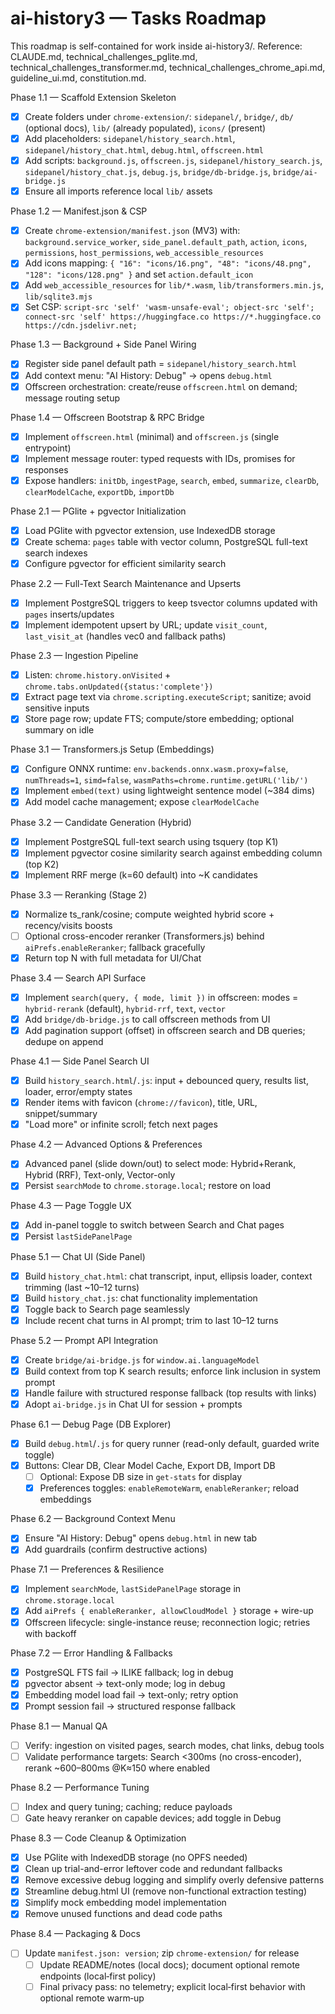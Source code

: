 # ai-history3 — Tasks Roadmap

This roadmap is self-contained for work inside ai-history3/. Reference: CLAUDE.md, technical_challenges_pglite.md, technical_challenges_transformer.md, technical_challenges_chrome_api.md, guideline_ui.md, constitution.md.

Phase 1.1 — Scaffold Extension Skeleton
- [x] Create folders under `chrome-extension/`: `sidepanel/`, `bridge/`, `db/` (optional docs), `lib/` (already populated), `icons/` (present)
- [x] Add placeholders: `sidepanel/history_search.html`, `sidepanel/history_chat.html`, `debug.html`, `offscreen.html`
- [x] Add scripts: `background.js`, `offscreen.js`, `sidepanel/history_search.js`, `sidepanel/history_chat.js`, `debug.js`, `bridge/db-bridge.js`, `bridge/ai-bridge.js`
- [x] Ensure all imports reference local `lib/` assets

Phase 1.2 — Manifest.json & CSP
- [x] Create `chrome-extension/manifest.json` (MV3) with: `background.service_worker`, `side_panel.default_path`, `action`, `icons`, `permissions`, `host_permissions`, `web_accessible_resources`
- [x] Add icons mapping: `{ "16": "icons/16.png", "48": "icons/48.png", "128": "icons/128.png" }` and set `action.default_icon`
- [x] Add `web_accessible_resources` for `lib/*.wasm`, `lib/transformers.min.js`, `lib/sqlite3.mjs`
- [x] Set CSP: `script-src 'self' 'wasm-unsafe-eval'; object-src 'self'; connect-src 'self' https://huggingface.co https://*.huggingface.co https://cdn.jsdelivr.net;`

Phase 1.3 — Background + Side Panel Wiring
- [x] Register side panel default path = `sidepanel/history_search.html`
- [x] Add context menu: "AI History: Debug" → opens `debug.html`
- [x] Offscreen orchestration: create/reuse `offscreen.html` on demand; message routing setup

Phase 1.4 — Offscreen Bootstrap & RPC Bridge
- [x] Implement `offscreen.html` (minimal) and `offscreen.js` (single entrypoint)
- [x] Implement message router: typed requests with IDs, promises for responses
- [x] Expose handlers: `initDb`, `ingestPage`, `search`, `embed`, `summarize`, `clearDb`, `clearModelCache`, `exportDb`, `importDb`

Phase 2.1 — PGlite + pgvector Initialization
- [x] Load PGlite with pgvector extension, use IndexedDB storage
- [x] Create schema: `pages` table with vector column, PostgreSQL full-text search indexes
- [x] Configure pgvector for efficient similarity search

Phase 2.2 — Full-Text Search Maintenance and Upserts
- [x] Implement PostgreSQL triggers to keep tsvector columns updated with `pages` inserts/updates
 - [x] Implement idempotent upsert by URL; update `visit_count`, `last_visit_at` (handles vec0 and fallback paths)

Phase 2.3 — Ingestion Pipeline
- [x] Listen: `chrome.history.onVisited` + `chrome.tabs.onUpdated({status:'complete'})`
- [x] Extract page text via `chrome.scripting.executeScript`; sanitize; avoid sensitive inputs
- [x] Store page row; update FTS; compute/store embedding; optional summary on idle

Phase 3.1 — Transformers.js Setup (Embeddings)
 - [x] Configure ONNX runtime: `env.backends.onnx.wasm.proxy=false`, `numThreads=1`, `simd=false`, `wasmPaths=chrome.runtime.getURL('lib/')`
 - [x] Implement `embed(text)` using lightweight sentence model (~384 dims)
 - [x] Add model cache management; expose `clearModelCache`

Phase 3.2 — Candidate Generation (Hybrid)
- [x] Implement PostgreSQL full-text search using tsquery (top K1)
- [x] Implement pgvector cosine similarity search against embedding column (top K2)
- [x] Implement RRF merge (k=60 default) into ~K candidates

Phase 3.3 — Reranking (Stage 2)
 - [x] Normalize ts_rank/cosine; compute weighted hybrid score + recency/visits boosts
 - [ ] Optional cross-encoder reranker (Transformers.js) behind `aiPrefs.enableReranker`; fallback gracefully
 - [x] Return top N with full metadata for UI/Chat

Phase 3.4 — Search API Surface
 - [x] Implement `search(query, { mode, limit })` in offscreen: modes = `hybrid-rerank` (default), `hybrid-rrf`, `text`, `vector`
 - [x] Add `bridge/db-bridge.js` to call offscreen methods from UI
 - [x] Add pagination support (offset) in offscreen search and DB queries; dedupe on append

Phase 4.1 — Side Panel Search UI
- [x] Build `history_search.html`/`.js`: input + debounced query, results list, loader, error/empty states
- [x] Render items with favicon (`chrome://favicon`), title, URL, snippet/summary
- [x] "Load more" or infinite scroll; fetch next pages

Phase 4.2 — Advanced Options & Preferences
- [x] Advanced panel (slide down/out) to select mode: Hybrid+Rerank, Hybrid (RRF), Text-only, Vector-only
- [x] Persist `searchMode` to `chrome.storage.local`; restore on load

Phase 4.3 — Page Toggle UX
- [x] Add in-panel toggle to switch between Search and Chat pages
- [x] Persist `lastSidePanelPage`

Phase 5.1 — Chat UI (Side Panel)
- [x] Build `history_chat.html`: chat transcript, input, ellipsis loader, context trimming (last ~10–12 turns)
- [x] Build `history_chat.js`: chat functionality implementation
- [x] Toggle back to Search page seamlessly
 - [x] Include recent chat turns in AI prompt; trim to last 10–12 turns

Phase 5.2 — Prompt API Integration
- [x] Create `bridge/ai-bridge.js` for `window.ai.languageModel`
- [x] Build context from top K search results; enforce link inclusion in system prompt
- [x] Handle failure with structured response fallback (top results with links)
 - [x] Adopt `ai-bridge.js` in Chat UI for session + prompts

Phase 6.1 — Debug Page (DB Explorer)
- [x] Build `debug.html`/`.js` for query runner (read-only default, guarded write toggle)
- [x] Buttons: Clear DB, Clear Model Cache, Export DB, Import DB
  - [ ] Optional: Expose DB size in `get-stats` for display
  - [x] Preferences toggles: `enableRemoteWarm`, `enableReranker`; reload embeddings

Phase 6.2 — Background Context Menu
- [x] Ensure "AI History: Debug" opens `debug.html` in new tab
- [x] Add guardrails (confirm destructive actions)

Phase 7.1 — Preferences & Resilience
- [x] Implement `searchMode`, `lastSidePanelPage` storage in `chrome.storage.local`
 - [x] Add `aiPrefs { enableReranker, allowCloudModel }` storage + wire-up
- [x] Offscreen lifecycle: single-instance reuse; reconnection logic; retries with backoff

Phase 7.2 — Error Handling & Fallbacks
- [x] PostgreSQL FTS fail → ILIKE fallback; log in debug
- [x] pgvector absent → text-only mode; log in debug
 - [x] Embedding model load fail → text-only; retry option
- [x] Prompt session fail → structured response fallback

Phase 8.1 — Manual QA
- [ ] Verify: ingestion on visited pages, search modes, chat links, debug tools
- [ ] Validate performance targets: Search <300ms (no cross-encoder), rerank ~600–800ms @K≈150 where enabled

Phase 8.2 — Performance Tuning
- [ ] Index and query tuning; caching; reduce payloads
- [ ] Gate heavy reranker on capable devices; add toggle in Debug

Phase 8.3 — Code Cleanup & Optimization
- [x] Use PGlite with IndexedDB storage (no OPFS needed)
- [x] Clean up trial-and-error leftover code and redundant fallbacks
- [x] Remove excessive debug logging and simplify overly defensive patterns
- [x] Streamline debug.html UI (remove non-functional extraction testing)
- [x] Simplify mock embedding model implementation
- [x] Remove unused functions and dead code paths

Phase 8.4 — Packaging & Docs
- [ ] Update `manifest.json: version`; zip `chrome-extension/` for release
  - [ ] Update README/notes (local docs); document optional remote endpoints (local‑first policy)
  - [ ] Final privacy pass: no telemetry; explicit local‑first behavior with optional remote warm‑up

